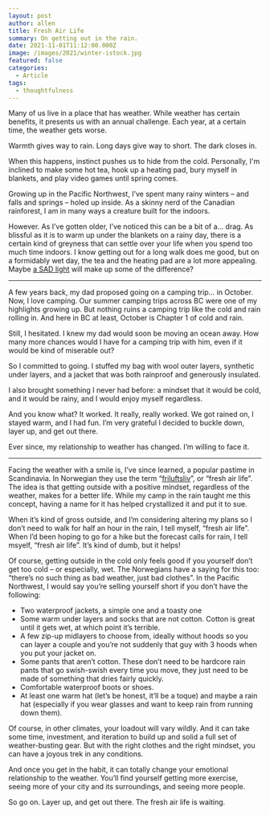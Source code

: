 ```yaml
---
layout: post
author: allen
title: Fresh Air Life
summary: On getting out in the rain.
date: 2021-11-01T11:12:00.000Z
image: /images/2021/winter-istock.jpg
featured: false
categories:
  - Article
tags:
  - thoughtfulness
---
```

Many of us live in a place that has weather. While weather has certain benefits, it presents us with an annual challenge. Each year, at a certain time, the weather gets worse.

Warmth gives way to rain. Long days give way to short. The dark closes in.

When this happens, instinct pushes us to hide from the cold. Personally, I'm inclined to make some hot tea, hook up a heating pad, bury myself in blankets, and play video games until spring comes.

Growing up in the Pacific Northwest, I’ve spent many rainy winters – and falls and springs – holed up inside. As a skinny nerd of the Canadian rainforest, I am in many ways a creature built for the indoors.

However. As I’ve gotten older, I’ve noticed this can be a bit of a… drag. As blissful as it is to warm up under the blankets on a rainy day, there is a certain kind of greyness that can settle over your life when you spend too much time indoors. I know getting out for a long walk does me good, but on a formidably wet day, the tea and the heating pad are a lot more appealing. Maybe [a SAD light](https://www.thecut.com/2016/01/sad-lamp-light-therapy-for-seasonal-depression.html) will make up some of the difference?

---

A few years back, my dad proposed going on a camping trip… in October. Now, I love camping. Our summer camping trips across BC were one of my highlights growing up. But nothing ruins a camping trip like the cold and rain rolling in. And here in BC at least, October is Chapter 1 of cold and rain.

Still, I hesitated. I knew my dad would soon be moving an ocean away. How many more chances would I have for a camping trip with him, even if it would be kind of miserable out?

So I committed to going. I stuffed my bag with wool outer layers, synthetic under layers, and a jacket that was both rainproof and generously insulated.

I also brought something I never had before: a mindset that it would be cold, and it would be rainy, and I would enjoy myself regardless.

And you know what? It worked. It really, really worked. We got rained on, I stayed warm, and I had fun. I’m very grateful I decided to buckle down, layer up, and get out there.

Ever since, my relationship to weather has changed. I’m willing to face it.

---

Facing the weather with a smile is, I’ve since learned, a popular pastime in Scandinavia. In Norwegian they use the term “[friluftsliv](https://www.nationalgeographic.com/travel/article/how-norways-friluftsliv-could-help-us-through-a-coronavirus-winter)”, or “fresh air life”. The idea is that getting outside with a positive mindset, regardless of the weather, makes for a better life. While my camp in the rain taught me this concept, having a name for it has helped crystallized it and put it to sue.

When it’s kind of gross outside, and I’m considering altering my plans so I don’t need to walk for half an hour in the rain, I tell myself, “fresh air life”. When I’d been hoping to go for a hike but the forecast calls for rain, I tell msyelf, “fresh air life”. It’s kind of dumb, but it helps!

Of course, getting outside in the cold only feels good if you yourself don’t get too cold – or especially, wet. The Norwegians have a saying for this too: “there’s no such thing as bad weather, just bad clothes”. In the Pacific Northwest, I would say you’re selling yourself short if you don’t have the following:

- Two waterproof jackets, a simple one and a toasty one
- Some warm under layers and socks that are not cotton. Cotton is great until it gets wet, at which point it’s terrible.
- A few zip-up midlayers to choose from, ideally without hoods so you can layer a couple and you’re not suddenly that guy with 3 hoods when you put your jacket on.
- Some pants that aren’t cotton. These don’t need to be hardcore rain pants that go swish-swish every time you move, they just need to be made of something that dries fairly quickly.
- Comfortable waterproof boots or shoes.
- At least one warm hat (let’s be honest, it’ll be a toque) and maybe a rain hat (especially if you wear glasses and want to keep rain from running down them).

Of course, in other climates, your loadout will vary wildly. And it can take some time, investment, and iteration to build up and solid a full set of weather-busting gear. But with the right clothes and the right mindset, you can have a joyous trek in any conditions.

And once you get in the habit, it can totally change your emotional relationship to the weather. You’ll find yourself getting more exercise, seeing more of your city and its surroundings, and seeing more people.

So go on. Layer up, and get out there. The fresh air life is waiting.